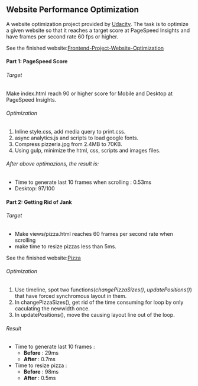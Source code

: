## Website Performance Optimization

A website optimization project provided by [Udacity](https://www.udacity.com). The task is to optimize a given website so that it reaches a target score at PageSpeed Insights and have frames per second rate 60 fps or higher.

See the finished website:[Frontend-Project-Website-Optimization](https://jj1201.github.io/Frontend-Project-Website-Optimization/dist/)

#### Part 1: PageSpeed Score
###### Target
Make index.html reach 90 or higher score for Mobile and Desktop at PageSpeed Insights.
###### Optimization
1. Inline style.css, add media query to print.css.
2. async analytics.js and scripts to load google fonts.
3. Compress pizzeria.jpg from 2.4MB to 70KB.
4. Using gulp, minimize the html, css, scripts and images files.

###### After above optimazions, the result is:
- Time to generate last 10 frames when scrolling : 0.53ms
- Desktop: 97/100

#### Part 2: Getting Rid of Jank
###### Target
- Make views/pizza.html reaches 60 frames per second rate when scrolling
- make time to resize pizzas less than 5ms.

See the finished website:[Pizza](https://jj1201.github.io/Frontend-Project-Website-Optimization/dist/views/pizza.html)
###### Optimization
1. Use timeline, spot two functions(*changePizzaSizes()*, *updatePositions()*) that have forced synchromous layout in them.
2. In changePizzaSizes(), get rid of the time consuming for loop by only caculating the newwidth once.
3. In updatePositions(), move the causing layout line out of the loop.

###### Result
- Time to generate last 10 frames :
    * **Before** : 29ms
    * **After** : 0.7ms
- Time to resize pizza :
    * **Before** : 98ms
    * **After** : 0.5ms

